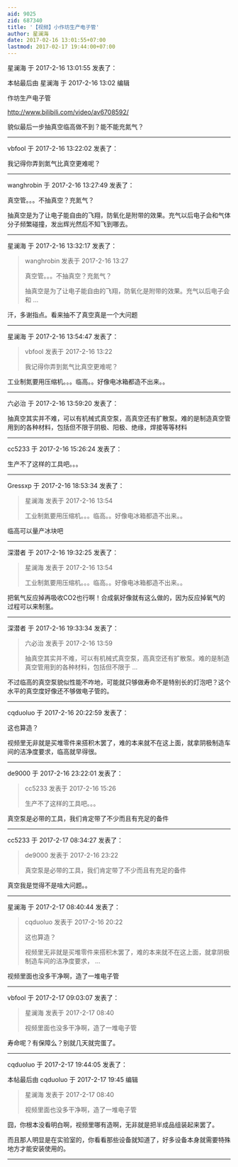 ```yaml
---
aid: 9025
zid: 687340
title: '【视频】小作坊生产电子管'
author: 星澜海
date: 2017-02-16 13:01:55+07:00
lastmod: 2017-02-17 19:44:00+07:00
---
```


星澜海 于 2017-2-16 13:01:55 发表了：

本帖最后由 星澜海 于 2017-2-16 13:02 编辑 

作坊生产电子管

http://www.bilibili.com/video/av6708592/

貌似最后一步抽真空临高做不到？能不能充氮气？

---------

vbfool 于 2017-2-16 13:22:02 发表了：

我记得你弄到氮气比真空更难呢？

---------

wanghrobin 于 2017-2-16 13:27:49 发表了：

真空管。。。不抽真空？充氮气？

抽真空是为了让电子能自由的飞翔，防氧化是附带的效果。充气以后电子会和气体分子频繁碰撞，发出辉光然后不知飞到哪去。

---------

星澜海 于 2017-2-16 13:32:17 发表了：

> wanghrobin 发表于 2017-2-16 13:27
> 
> 真空管。。。不抽真空？充氮气？
> 
> 抽真空是为了让电子能自由的飞翔，防氧化是附带的效果。充气以后电子会和 ...



汗，多谢指点。看来抽不了真空真是一个大问题

---------

星澜海 于 2017-2-16 13:54:47 发表了：

> vbfool 发表于 2017-2-16 13:22
> 
> 我记得你弄到氮气比真空更难呢？



工业制氮要用压缩机。。。临高。。好像电冰箱都造不出来。。

---------

六必治 于 2017-2-16 13:59:20 发表了：

抽真空其实并不难，可以有机械式真空泵，高真空还有扩散泵。难的是制造真空管用到的各种材料，包括但不限于阴极、阳极、绝缘，焊接等等材料

---------

cc5233 于 2017-2-16 15:26:24 发表了：

生产不了这样的工具吧。。。

---------

Gressxp 于 2017-2-16 18:53:34 发表了：

> 星澜海 发表于 2017-2-16 13:54
> 
> 工业制氮要用压缩机。。。临高。。好像电冰箱都造不出来。。



临高可以量产冰块吧

---------

深潜者 于 2017-2-16 19:32:25 发表了：

> 星澜海 发表于 2017-2-16 13:54
> 
> 工业制氮要用压缩机。。。临高。。好像电冰箱都造不出来。。



把氧气反应掉再吸收CO2也行啊！合成氨好像就有这么做的，因为反应掉氧气的过程可以来制氢。

---------

深潜者 于 2017-2-16 19:33:34 发表了：

> 六必治 发表于 2017-2-16 13:59
> 
> 抽真空其实并不难，可以有机械式真空泵，高真空还有扩散泵。难的是制造真空管用到的各种材料，包括但不限于 ...



不过临高的真空泵貌似性能不咋地，可能就只够做寿命不是特别长的灯泡吧？这个水平的真空度好像还不够做电子管的。

---------

cqduoluo 于 2017-2-16 20:22:59 发表了：

这也算造？

视频里无非就是买堆零件来搭积木罢了，难的本来就不在这上面，就拿阴极制造车间的洁净度要求，临高就早得很。

---------

de9000 于 2017-2-16 23:22:01 发表了：

> cc5233 发表于 2017-2-16 15:26
> 
> 生产不了这样的工具吧。。。



真空泵是必带的工具，我们肯定带了不少而且有充足的备件

---------

cc5233 于 2017-2-17 08:34:27 发表了：

> de9000 发表于 2017-2-16 23:22
> 
> 真空泵是必带的工具，我们肯定带了不少而且有充足的备件



真空我是觉得不是啥大问题。。

---------

星澜海 于 2017-2-17 08:40:44 发表了：

> cqduoluo 发表于 2017-2-16 20:22
> 
> 这也算造？
> 
> 视频里无非就是买堆零件来搭积木罢了，难的本来就不在这上面，就拿阴极制造车间的洁净度要求， ...



视频里面也没多干净啊，造了一堆电子管

---------

vbfool 于 2017-2-17 09:03:07 发表了：

> 星澜海 发表于 2017-2-17 08:40
> 
> 视频里面也没多干净啊，造了一堆电子管



寿命呢？有保障么？别就几天就完蛋了。

---------

cqduoluo 于 2017-2-17 19:44:05 发表了：

本帖最后由 cqduoluo 于 2017-2-17 19:45 编辑 


> 
> 星澜海 发表于 2017-2-17 08:40
> 
> 视频里面也没多干净啊，造了一堆电子管



囧，你根本没看明白啊，视频里哪有造啊，无非就是把半成品组装起来罢了。

而且那人明显是在实验室的，你看看那些设备就知道了，好多设备本身就需要特殊地方才能安装使用的。

---------

